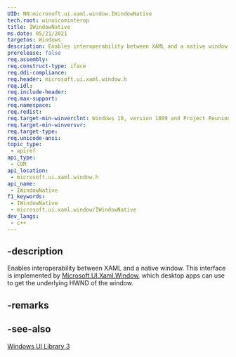 ```yaml
---
UID: NN:microsoft.ui.xaml.window.IWindowNative
tech.root: winuicominterop
title: IWindowNative
ms.date: 05/21/2021
targetos: Windows
description: Enables interoperability between XAML and a native window.
prerelease: false
req.assembly: 
req.construct-type: iface
req.ddi-compliance: 
req.header: microsoft.ui.xaml.window.h
req.idl: 
req.include-header: 
req.max-support: 
req.namespace: 
req.redist: 
req.target-min-winverclnt: Windows 10, version 1809 and Project Reunion 0.5 (and later)
req.target-min-winversvr: 
req.target-type: 
req.unicode-ansi: 
topic_type:
 - apiref
api_type:
 - COM
api_location:
 - microsoft.ui.xaml.window.h
api_name:
 - IWindowNative
f1_keywords:
 - IWindowNative
 - microsoft.ui.xaml.window/IWindowNative
dev_langs:
 - c++
---
```


## -description

Enables interoperability between XAML and a native window. This interface is implemented by [Microsoft.UI.Xaml.Window](/windows/winui/api/microsoft.ui.xaml.window), which desktop apps can use to get the underlying HWND of the window.

## -remarks

## -see-also

[Windows UI Library 3](/windows/apps/winui/winui3)